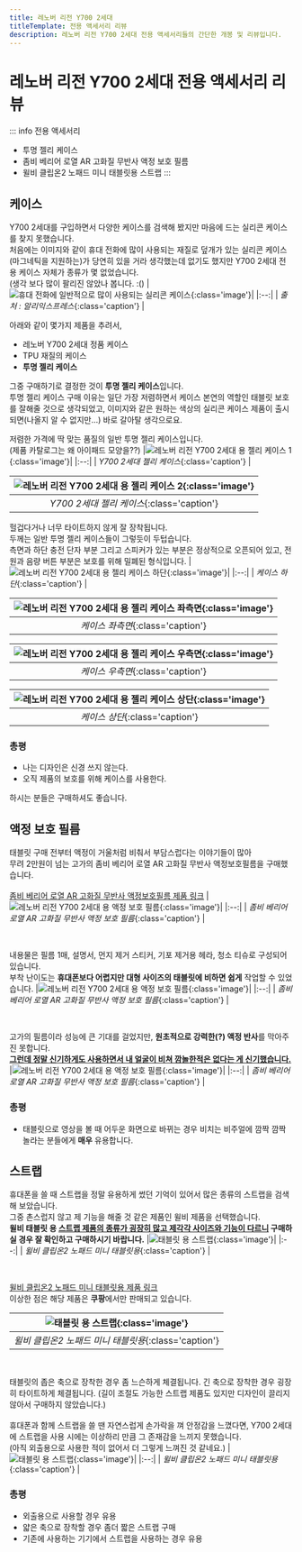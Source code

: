 ```yaml
---
title: 레노버 리전 Y700 2세대
titleTemplate: 전용 액세서리 리뷰
description: 레노버 리전 Y700 2세대 전용 액세서리들의 간단한 개봉 및 리뷰입니다.
---
```


# 레노버 리전 Y700 2세대 전용 액세서리 리뷰

::: info 전용 액세서리

- 투명 젤리 케이스
- 좀비 베리어 로열 AR 고화질 무반사 액정 보호 필름
- 윌비 클립온2 노패드 미니 태블릿용 스트랩
  :::

## 케이스

Y700 2세대를 구입하면서 다양한 케이스를 검색해 봤지만 마음에 드는 실리콘 케이스를 찾지 못했습니다.\
처음에는 이미지와 같이 휴대 전화에 많이 사용되는 재질로 덮개가 있는 실리콘 케이스(마그네틱을 지원하는)가 당연히 있을 거라 생각했는데 없기도 했지만 Y700 2세대 전용 케이스 자체가 종류가 몇 없었습니다.\
(생각 보다 많이 팔리진 않았나 봅니다. :()
|![휴대 전화에 일반적으로 많이 사용되는 실리콘 케이스](./images/accessories/silicone.webp){:class='image'}|
|:--:|
| _출처 : 알리익스프레스_{:class='caption'} |

아래와 같이 몇가지 제품을 추려서,

- 레노버 Y700 2세대 정품 케이스
- TPU 재질의 케이스
- **투명 젤리 케이스**

그중 구매하기로 결정한 것이 **투명 젤리 케이스**입니다.\
투명 젤리 케이스 구매 이유는 일단 가장 저렴하면서 케이스 본연의 역할인 태블릿 보호를 잘해줄 것으로 생각되었고, 이미지와 같은 원하는 색상의 실리콘 케이스 제품이 출시되면(나올지 알 수 없지만...) 바로 갈아탈 생각으로요.

저렴한 가격에 딱 맞는 품질의 일반 투명 젤리 케이스입니다.\
(제품 카탈로그는 왜 아이패드 모양을??)
|![레노버 리전 Y700 2세대 용 젤리 케이스 1](./images/accessories/jelly.webp){:class='image'}|
|:--:|
| _Y700 2세대 젤리 케이스_{:class='caption'} |

| ![레노버 리전 Y700 2세대 용 젤리 케이스 2](./images/accessories/jelly2.webp){:class='image'} |
| :------------------------------------------------------------------------------------------: |
|                          _Y700 2세대 젤리 케이스_{:class='caption'}                          |

헐겁다거나 너무 타이트하지 않게 잘 장착됩니다.\
두께는 일반 투명 젤리 케이스들이 그렇듯이 두텁습니다.\
측면과 하단 충전 단자 부분 그리고 스피커가 있는 부분은 정상적으로 오픈되어 있고, 전원과 음량 버튼 부분은 보호를 위해 밀폐된 형식입니다.
|![레노버 리전 Y700 2세대 용 젤리 케이스 하단](./images/accessories/case_bottom.webp){:class='image'}|
|:--:|
| _케이스 하단_{:class='caption'} |

| ![레노버 리전 Y700 2세대 용 젤리 케이스 좌측면](./images/accessories/case_left.webp){:class='image'} |
| :--------------------------------------------------------------------------------------------------: |
|                                  _케이스 좌측면_{:class='caption'}                                   |

| ![레노버 리전 Y700 2세대 용 젤리 케이스 우측면](./images/accessories/case_right.webp){:class='image'} |
| :---------------------------------------------------------------------------------------------------: |
|                                   _케이스 우측면_{:class='caption'}                                   |

| ![레노버 리전 Y700 2세대 용 젤리 케이스 상단](./images/accessories/case_top.webp){:class='image'} |
| :-----------------------------------------------------------------------------------------------: |
|                                  _케이스 상단_{:class='caption'}                                  |

### 총평

- 나는 디자인은 신경 쓰지 않는다.
- 오직 제품의 보호를 위해 케이스를 사용한다.

하시는 분들은 구매하셔도 좋습니다.

## 액정 보호 필름

태블릿 구매 전부터 액정이 거울처럼 비춰서 부담스럽다는 이야기들이 많아\
무려 2만원이 넘는 고가의 좀비 베리어 로열 AR 고화질 무반사 액정보호필름을 구매했습니다.\
<br/>
[좀비 베리어 로열 AR 고화질 무반사 액정보호필름 제품 링크](https://zombibarrier.com/product/detail.html?product_no=4584&cate_no=345&display_group=1)
|![레노버 리전 Y700 2세대 용 액정 보호 필름](./images/accessories/film.webp){:class='image'}|
|:--:|
| _좀비 베리어 로열 AR 고화질 무반사 액정 보호 필름_{:class='caption'} |

<br />

내용물은 필름 1매, 설명서, 먼지 제거 스티커, 기포 제거용 헤라, 청소 티슈로 구성되어 있습니다.\
부착 난이도는 **휴대폰보다 어렵지만 대형 사이즈의 태블릿에 비하면 쉽게** 작업할 수 있었습니다.
|![레노버 리전 Y700 2세대 용 액정 보호 필름](./images/accessories/film_components.webp){:class='image'}|
|:--:|
| _좀비 베리어 로열 AR 고화질 무반사 액정 보호 필름_{:class='caption'} |

<br />

고가의 필름이라 성능에 큰 기대를 걸었지만, **원초적으로 강력한(?) 액정 반사**를 막아주진 못합니다.\
<ins>**그런데 정말 신기하게도 사용하면서 내 얼굴이 비쳐 깜놀한적은 없다는 게 신기했습니다.**</ins>
|![레노버 리전 Y700 2세대 용 액정 보호 필름](./images/accessories/film_complete.webp){:class='image'}|
|:--:|
| _좀비 베리어 로열 AR 고화질 무반사 액정 보호 필름_{:class='caption'} |

### 총평

- 태블릿으로 영상을 볼 때 어두운 화면으로 바뀌는 경우 비치는 비주얼에 깜짝 깜짝 놀라는 분들에게 **매우** 유용합니다.

## 스트랩

휴대폰을 쓸 때 스트랩을 정말 유용하게 썼던 기억이 있어서 많은 종류의 스트랩을 검색해 보았습니다.\
그중 촌스럽지 않고 제 기능을 해줄 것 같은 제품인 윌비 제품을 선택했습니다.\
**윌비 태블릿 용 <u>스트랩 제품의 종류가 굉장히 많고 제각각 사이즈와 기능이 다르니</u> 구매하실 경우 잘 확인하고 구매하시기 바랍니다.**
|![태블릿 용 스트랩](./images/accessories/strap.webp){:class='image'}|
|:--:|
| _윌비 클립온2 노패드 미니 태블릿용_{:class='caption'} |

<br />

[윌비 클립온2 노패드 미니 태블릿용 제품 링크](https://www.coupang.com/vp/products/6245901600?itemId=12634085461&vendorItemId=87090070189&src=1032034&spec=10305198&addtag=400&ctag=6245901600&lptag=I12634085461&itime=20240409232420&pageType=PRODUCT&pageValue=6245901600&wPcid=17126726602454270534666&wRef=prod.danawa.com&wTime=20240409232420&redirect=landing&mcid=21a8a258662d431dbd6c4e2f6e8aeb27&isAddedCart=)\
이상한 점은 해당 제품은 **쿠팡**에서만 판매되고 있습니다.

| ![태블릿 용 스트랩](./images/accessories/strap2.webp){:class='image'} |
| :-------------------------------------------------------------------: |
|         _윌비 클립온2 노패드 미니 태블릿용_{:class='caption'}         |

<br />

태블릿의 좁은 축으로 장착한 경우 좀 느슨하게 체결됩니다.
긴 축으로 장착한 경우 굉장히 타이트하게 체결됩니다.
(길이 조절도 가능한 스트랩 제품도 있지만 디자인이 끌리지 않아서 구매하지 않았습니다.)\
\
휴대폰과 함께 스트랩을 쓸 땐 자연스럽게 손가락을 껴 안정감을 느꼈다면, Y700 2세대에 스트랩을 사용 시에는 이상하리 만큼 그 존재감을 느끼지 못했습니다.\
(아직 외출용으로 사용한 적이 없어서 더 그렇게 느껴진 것 같네요.)
|![태블릿 용 스트랩](./images/accessories/strap3.webp){:class='image'}|
|:--:|
| _윌비 클립온2 노패드 미니 태블릿용_{:class='caption'} |

### 총평

- 외출용으로 사용할 경우 유용
- 얇은 축으로 장착할 경우 좀더 짧은 스트랩 구매
- 기존에 사용하는 기기에서 스트랩을 사용하는 경우 유용
